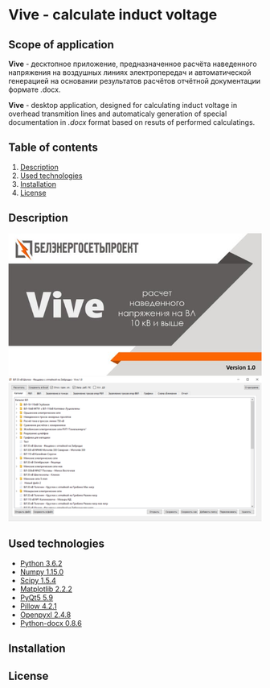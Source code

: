 # Vive - calculate induct voltage

## Scope of application 
**Vive** - десктопное приложение, предназначенное расчёта наведенного напряжения на воздушных линиях электропередач и автоматической генерацией на основании результатов расчётов отчётной документации формате .docx.

**Vive** - desktop application, designed for calculating induct voltage in overhead transmition lines and automaticaly generation of special documentation in *.docx* format based on resuts of performed calculatings.


## Table of contents

  1. [Description](#Description)
  2. [Used technologies](#Used-technologies)
  3. [Installation](#Installation)
  4. [License](#License)

## Description

![Alt Text](Pictures/splash.jpg)
![Alt Text](.github/images/bd.png)


## Used technologies

- [Python 3.6.2](https://www.python.org/downloads/)
- [Numpy 1.15.0](https://pypi.org/project/numpy/1.15.0/)
- [Scipy 1.5.4](https://pypi.org/project/scipy/1.5.4/)
- [Matplotlib 2.2.2](https://pypi.org/project/matplotlib/2.2.2/)
- [PyQt5 5.9](https://pypi.org/project/PyQt5/5.9/)
- [Pillow 4.2.1](https://pypi.org/project/Pillow/4.2.1/)
- [Openpyxl 2.4.8](https://pypi.org/project/openpyxl/2.4.8/)
- [Python-docx 0.8.6](https://pypi.org/project/python-docx/0.8.6/)



## Installation 


## License 
	


